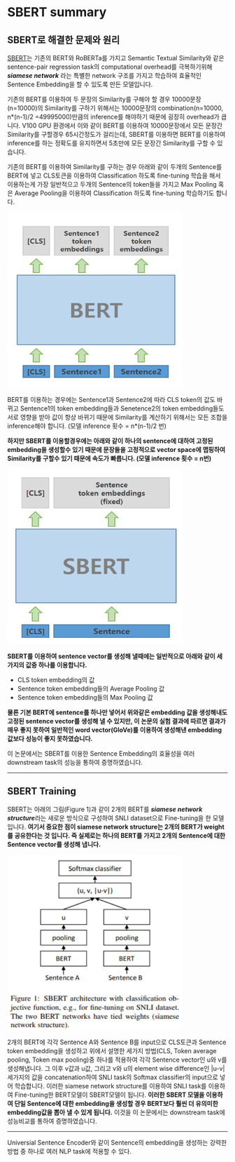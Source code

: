 # SBERT summary
## SBERT로 해결한 문제와 원리

[SBERT](https://arxiv.org/pdf/1908.10084.pdf)는 기존의 BERT와 RoBERTa를 가지고 Semantic Textual Similarity와 같은 sentence-pair regression task의 computational overhead를 극복하기위해 ***siamese network*** 라는 특별한 network 구조를 가지고 학습하여 효율적인 Sentence Embedding을 할 수 있도록 만든 모델입니다.

기존의 BERT를 이용하여 두 문장의 Similarity를 구해야 할 경우 10000문장(n=10000)의 Similarity를 구하기 위해서는 10000문장의 combination(n=10000, n*(n-1)/2 =49995000)만큼의 inference를 해야하기 때문에 굉장히 overhead가 큽니다. V100 GPU 환경에서 이와 같이 BERT를 이용하여 10000문장에서 모든 문장간 Similarity를 구할경우 65시간정도가 걸리는데, SBERT를 이용하면 BERT를 이용하여 inference를 하는 정확도를 유지하면서 5초만에 모든 문장간 Similarity를 구할 수 있습니다.

기존의 BERT를 이용하여 Similarity를 구하는 경우 아래와 같이 두개의 Sentence를 BERT에 넣고 CLS토큰을 이용하여 Classification 하도록 fine-tuning 학습을 해서 이용하는게 가장 일반적으고 두개의 Sentence의 token들을 가지고 Max Pooling 혹은 Average Pooling을 이용하여 Classification 하도록 fine-tuning 학습하기도 합니다.

<img src="./imgs/BERT.PNG" width="400px" height="400px" alt="BERT"></img><br/>

BERT를 이용하는 경우에는 Sentence1과 Sentence2에 따라 CLS token의 값도 바뀌고 Sentence1의 token embedding들과 Senetence2의 token embedding들도 서로 영향을 받아 값이 항상 바뀌기 때문에 Similarity를 계산하기 위해서는 모든 조합을 inference해야 합니다. (모델 inference 횟수 = n*(n-1)/2 번)

**하지만 SBERT를 이용할경우에는 아래와 같이 하나의 sentence에 대하여 고정된 embedding을 생성할수 있기 때문에 문장들을 고정적으로 vector space에 맵핑하여 Similarity를 구할수 있기 때문에 속도가 빠릅니다. (모델 inference 횟수 = n번)** 

<img src="./imgs/SBERT.PNG" width="400px" height="400px" alt="BERT"></img><br/>

**SBERT를 이용하여 sentence vector를 생성해 낼때에는 일반적으로 아래와 같이 세가지의 값중 하나를 이용합니다.**
* CLS token embedding의 값
* Sentence token embedding들의 Average Pooling 값
* Sentence token embedding들의 Max Pooling 값

**물론 기본 BERT에 sentence를 하나만 넣어서 위와같은 embedding 값을 생성해내도 고정된 sentence vector를 생성해 낼 수 있지만, 이 논문의 실험 결과에 따르면 결과가 매우 좋지 못하여 일반적인 word vector(GloVe)를 이용하여 생성해낸 embedding 값보다 성능이 좋지 못하였습니다.**

이 논문에서는 SBERT를 이용한 Sentence Embedding의 효율성을 여러 downstream task의 성능을 통하여 증명하였습니다.

------------------------------------------

## SBERT Training
SBERT는 아래의 그림(Figure 1)과 같이 2개의 BERT를 ***siamese network structure***라는 새로운 방식으로 구성하여 SNLI dataset으로 Fine-tuning을 한 모델입니다. **여기서 중요한 점이 siamese network structure는 2개의 BERT가 weight를 공유한다는 것 입니다. 즉 실제로는 하나의 BERT를 가지고 2개의 Sentence에 대한 Sentence vector를 생성해 냅니다.**

<img src="./imgs/SBERT-training.PNG" width="400px" height="400px" alt="BERT"></img><br/>

2개의 BERT에 각각 Sentence A와 Sentence B를 input으로 CLS토큰과 Sentence token embedding을 생성하고 위에서 설명한 세가지 방법(CLS, Token average pooling, Token max pooling)중 하나를 적용하여 각각 Sentence vector인 u와 v를 생성해냅니다. 그 이후 v값과 u값, 그리고 v와 u의 element wise difference인 |u-v| 세가지의 값을 concatenation하여 SNLI task의 Softmax classifier의 input으로 넣어 학습합니다. 이러한 siamese network structure를 이용하여 SNLI task를 이용하여 Fine-tuning한 BERT모델이 SBERT모델이 됩니다. **이러한 SBERT 모델을 이용하여 단일 Sentence에 대한 embedding을 생성할 경우 BERT보다 훨씬 더 유의미한 embedding값을 뽑아 낼 수 있게 됩니다.** 이것을 이 논문에서는 downstream task에 성능비교를 통하여 증명하였습니다.

-----------------------------------

Universial Sentence Encoder와 같이 Sentence의 embedding을 생성하는 강력한 방법 중 하나로 여러 NLP task에 적용할 수 있다.